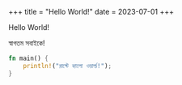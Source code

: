 +++
title = "Hello World!"
date = 2023-07-01
+++

Hello World!

স্বাগতম সবাইকে!

```rust
fn main() {
    println!("রাস্টে হ্যালো ওয়ার্ল্ড!");
}
```